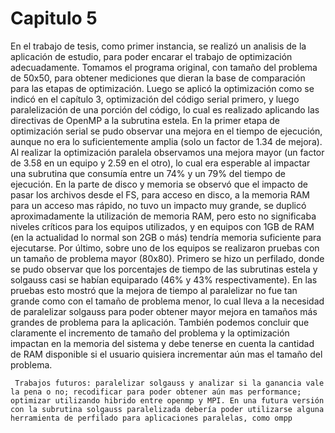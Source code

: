 # Capitulo 5
En el trabajo de tesis, como primer instancia, se realizó un analisis de la aplicación de estudio, para poder encarar el trabajo de optimización adecuadamente.
Tomamos el programa original, con tamaño del problema de 50x50, para obtener mediciones que dieran la base de comparación para las etapas de optimización. 
Luego se aplicó la optimización como se indicó en el capítulo 3, optimización del código serial primero, y luego paralelización de una porción del código, lo cual es realizado aplicando las directivas de OpenMP a la subrutina estela.
En la primer etapa de optimización serial se pudo observar una mejora en el tiempo de ejecución, aunque no era lo suficientemente amplia (solo un factor de 1.34 de mejora). Al realizar la optimización paralela observamos una mejora mayor (un factor de 3.58 en un equipo y 2.59 en el otro), lo cual era esperable al impactar una subrutina que consumía entre un 74% y un 79% del tiempo de ejecución.
En la parte de disco y memoria se observó que el impacto de pasar los archivos desde el FS, para acceso en disco, a la memoria RAM para un acceso mas rápido, no tuvo un impacto muy grande, se duplicó aproximadamente la utilización de memoria RAM, pero esto no significaba niveles críticos para los equipos utilizados, y en equipos con 1GB de RAM (en la actualidad lo normal son 2GB o más) tendría memoria suficiente para ejecutarse.
Por último, sobre uno de los equipos se realizaron pruebas con un tamaño de problema mayor (80x80). Primero se hizo un perfilado, donde se pudo observar que los porcentajes de tiempo de las subrutinas estela y solgauss casi se habían equiparado (46% y 43% respectivamente). 
En las pruebas esto mostró que la mejora de tiempo al paralelizar no fue tan grande como con el tamaño de problema menor, lo cual lleva a la necesidad de paralelizar solgauss para poder obtener mayor mejora en tamaños más grandes de problema para la aplicación.
También podemos concluir que claramente el incremento de tamaño del problema y la optimización impactan en la memoria del sistema y debe tenerse en cuenta la cantidad de RAM disponible si el usuario quisiera incrementar aún mas el tamaño del problema.




     Trabajos futuros: paralelizar solgauss y analizar si la ganancia vale la pena o no; recodificar para poder obtener aún mas performance; optimizar utilizando hibrido entre openmp y MPI. En una futura versión con la subrutina solgauss paralelizada debería poder utilizarse alguna herramienta de perfilado para aplicaciones paralelas, como ompp